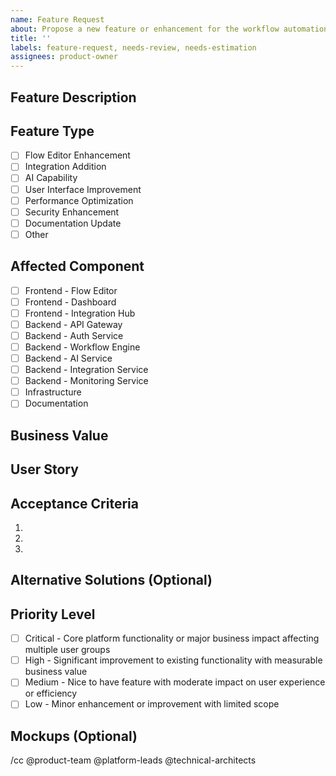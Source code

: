 ```yaml
---
name: Feature Request
about: Propose a new feature or enhancement for the workflow automation platform
title: ''
labels: feature-request, needs-review, needs-estimation
assignees: product-owner
---
```


<!-- 
Please fill out this template completely to ensure proper evaluation of the feature request.
Title must be between 10-100 characters and clearly describe the feature.
-->

## Feature Description
<!-- Provide a detailed description of the proposed feature (minimum 100 characters) -->
<!-- Include technical requirements and implementation considerations -->




## Feature Type
<!-- Select the type of feature being requested -->
- [ ] Flow Editor Enhancement
- [ ] Integration Addition
- [ ] AI Capability
- [ ] User Interface Improvement
- [ ] Performance Optimization
- [ ] Security Enhancement
- [ ] Documentation Update
- [ ] Other

## Affected Component
<!-- Select the primary component this feature will impact -->
- [ ] Frontend - Flow Editor
- [ ] Frontend - Dashboard
- [ ] Frontend - Integration Hub
- [ ] Backend - API Gateway
- [ ] Backend - Auth Service
- [ ] Backend - Workflow Engine
- [ ] Backend - AI Service
- [ ] Backend - Integration Service
- [ ] Backend - Monitoring Service
- [ ] Infrastructure
- [ ] Documentation

## Business Value
<!-- Describe the business impact, expected ROI, and alignment with platform goals -->




## User Story
<!-- Format: As a [role], I want [feature] so that [benefit] -->




## Acceptance Criteria
<!-- Provide numbered, specific, testable criteria that define when this feature is complete -->
1. 
2. 
3. 

## Alternative Solutions (Optional)
<!-- Describe any alternative approaches considered and why they were not chosen -->




## Priority Level
<!-- Select the appropriate priority level based on impact -->
- [ ] Critical - Core platform functionality or major business impact affecting multiple user groups
- [ ] High - Significant improvement to existing functionality with measurable business value
- [ ] Medium - Nice to have feature with moderate impact on user experience or efficiency
- [ ] Low - Minor enhancement or improvement with limited scope

## Mockups (Optional)
<!-- Attach any visual mockups, wireframes, or diagrams that illustrate the feature -->
<!-- To attach images, drag and drop them here or paste from clipboard -->




<!-- 
Internal Tracking Metrics (Do not modify):
- Time to Review: {time_to_review}
- Time to Implementation: {time_to_implementation}
- User Votes: {user_votes}
- Business Impact Score: {business_impact_score}

Review SLAs:
- Initial Review: 72h
- Detailed Assessment: 1w
-->

/cc @product-team @platform-leads @technical-architects